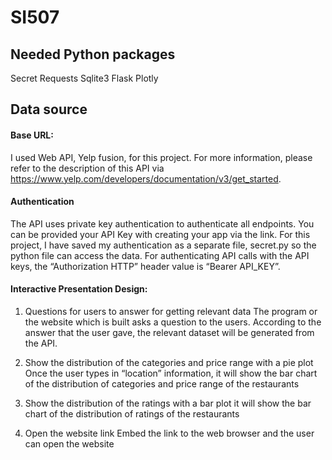 # SI507


## Needed Python packages
Secret
Requests
Sqlite3
Flask
Plotly

## Data source
####	Base URL: 
I used Web API, Yelp fusion, for this project. For more information, please refer to the description of this API via https://www.yelp.com/developers/documentation/v3/get_started.

#### Authentication
The API uses private key authentication to authenticate all endpoints. You can be provided your API Key with creating your app via the link. For this project, I have saved my authentication as a separate file, secret.py so the python file can access the data. 
For authenticating API calls with the API keys, the “Authorization HTTP” header value is “Bearer API_KEY”.


#### Interactive Presentation Design:
1.	Questions for users to answer for getting relevant data
The program or the website which is built asks a question to the users. According to the answer that the user gave, the relevant dataset will be generated from the API.

2.	Show the distribution of the categories and price range with a pie plot
Once the user types in “location” information, it will show the bar chart of the distribution of categories and price range of the restaurants

3.	Show the distribution of the ratings with a bar plot
it will show the bar chart of the distribution of ratings of the restaurants

4.	Open the website link 
Embed the link to the web browser and the user can open the website 

